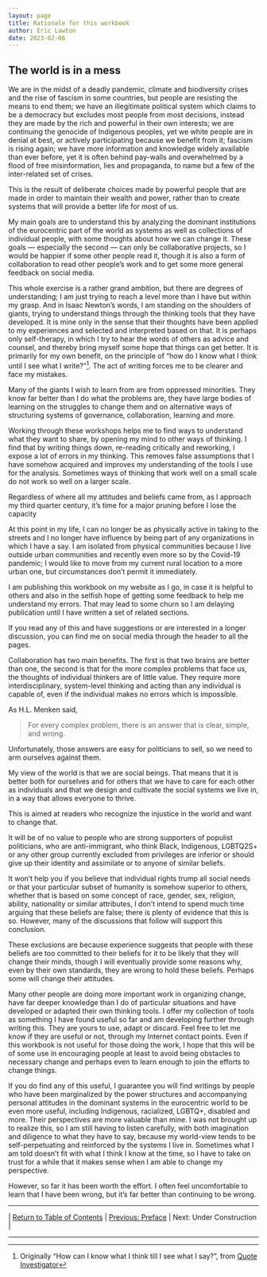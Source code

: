 ```yaml
---
layout: page
title: Rationale for this workbook
author: Eric Lawton
date: 2023-02-06
---
```


## The world is in a mess

We are in the midst of a deadly pandemic, climate and biodiversity crises and the rise of fascism in some countries, but people are resisting the means to end them; we have an illegitimate political system which claims to be a democracy but excludes most people from most decisions, instead they are made by the rich and powerful in their own interests; we are continuing the genocide of Indigenous peoples, yet we white people are  in denial at best, or actively participating because we benefit from it; fascism is rising again;  we have more information and knowledge widely available than ever before, yet it is often behind pay-walls and overwhelmed by a flood of free misinformation, lies and propaganda, to name but a few of the inter-related set of crises.

This is the result of deliberate choices made by powerful people that are made in order to maintain their wealth and power, rather than to create systems that will provide a better life for most of us.

My main goals are to understand this by analyzing the dominant institutions of the eurocentric part of the world as systems as well as collections of individual people, with some thoughts about how we can change it. These goals — especially the second — can only be collaborative projects, so I would be happier if some other people read it, though it is also a form of collaboration to read other people’s work and to get some more general feedback on social media. 

This whole exercise is a rather grand ambition, but there are degrees of understanding; I am just trying to reach a level more than I have but within my grasp. And in Isaac Newton’s words, I am standing on the shoulders of giants, trying to understand things through the thinking tools that they have developed. It is mine only in the sense that their thoughts have been applied to my experiences and selected and interpreted based on that. It is perhaps only self-therapy, in which I try to hear the words of others as advice and counsel, and thereby bring myself some hope that things can get better. It is primarily for my own benefit, on the principle of “how do I know what I think until I see what I write?”[^fn1]. The act of writing forces me to be clearer and face my mistakes.

Many of the giants I wish to learn from are from oppressed minorities. They know far better than I do what the problems are, they have large bodies of learning on the struggles to change them and on alternative ways of structuring  systems of governance, collaboration, learning and more. 

Working through these workshops helps me to find ways to understand what they want to share, by opening my mind to other ways of thinking. I find that by writing things down, re-reading critically and reworking, I expose a lot of errors in my thinking. This removes false assumptions that I have somehow acquired and improves my understanding of the tools I use for the analysis. Sometimes ways of thinking that work well on a small scale do not work so well on a larger scale.

Regardless of where all my attitudes and beliefs came from, as I approach my third quarter century, it’s time for a major pruning before I lose the capacity

At this point in my life, I can no longer be as physically active in taking to the streets and I no longer have influence by being part of any organizations in which I have a say. I am isolated from physical communities because I live outside urban communities and recently even more so by the Covid-19 pandemic; I would like to move from my current rural location to a more urban one, but circumstances don’t permit it immediately.

I am publishing this workbook on my website as I go,  in case it is helpful to others and also in the selfish hope of getting some feedback to help me understand my errors. That may lead to some churn so I am delaying publication until I have written a set of related sections.

If you read any of this and have suggestions or are interested in a longer discussion, you can find me on social media through the header to all the pages.

Collaboration has two main benefits. The first is that two brains are better than one, the second is that for the more complex problems that face us, the thoughts of individual thinkers are of little value. They require more interdisciplinary, system-level thinking and acting than any individual is capable of, even if the individual makes no errors which is impossible.

As H.L. Menken said,

> For every complex problem, there is an answer that is clear, simple, and wrong.

Unfortunately, those answers are easy for politicians to sell, so we need to arm ourselves against them. 

My view of the world is that we are social beings. That means that it is better both for ourselves and for others that we have to care for each other as individuals and that we design and cultivate the social systems we live in, in a way that allows everyone to thrive.

This is aimed at readers who recognize the injustice in the world and want to change that. 

It will be of no value to people who are strong supporters of populist politicians, who are anti-immigrant, who think Black, Indigenous, LGBTQ2S+  or any other group currently excluded from privileges are inferior or should give up their identity and assimilate or to anyone of similar beliefs. 

It won’t help you if you believe that individual rights trump all social needs or that your particular subset of humanity is somehow superior to others, whether that is based on some concept of race, gender, sex, religion, ability, nationality or similar attributes, I don’t intend to spend much time arguing that these beliefs are false; there is plenty of evidence that this is so. However, many of the discussions that follow will support this conclusion.

These exclusions are because experience suggests that people with these beliefs are too committed to their beliefs for it to be likely that they will change their minds, though I will eventually provide some reasons why, even by their own standards, they are wrong to hold these beliefs. Perhaps some will change their attitudes.

Many other people are doing more important work in organizing change, have far deeper knowledge than I do of particular situations and have developed or adapted their own thinking tools. I offer my collection of tools as something I have found useful so far and am developing further through writing this. They are yours to use, adapt or discard. Feel free to let me know if they are useful or not, through my Internet contact points. Even if this workbook is not useful for those doing the work, I hope that this will be of some use in encouraging people at least to avoid being obstacles to necessary change and perhaps even to learn enough to join the efforts to change things.

If you do find any of this useful, I guarantee you will find writings by people who have been marginalized by the power structures and accompanying personal attitudes in the dominant systems in the eurocentric world to be even more useful, including Indigenous, racialized, LGBTQ+, disabled and more. Their perspectives are more valuable than mine. I was not brought up to realize this, so I am still having to listen carefully, with both imagination and diligence to what they have to say, because my world-view tends to be self-perpetuating and reinforced by the systems I live in. Sometimes what I am told doesn’t fit with what I think I know at the time, so I have to take on trust for a while that it makes sense when I am able to change my perspective.

However, so far it has been worth the effort. I often feel uncomfortable to learn that I have been wrong, but it’s far better than continuing to be wrong.


***
| [Return to Table of Contents](../index) | [Previous: Preface](../../index) | Next: Under Construction | 

***
[^fn1]: Originally “How can I know what I think till I see what I say?”, from [Quote Investigator](https://quoteinvestigator.com/2019/12/11/know-say/)